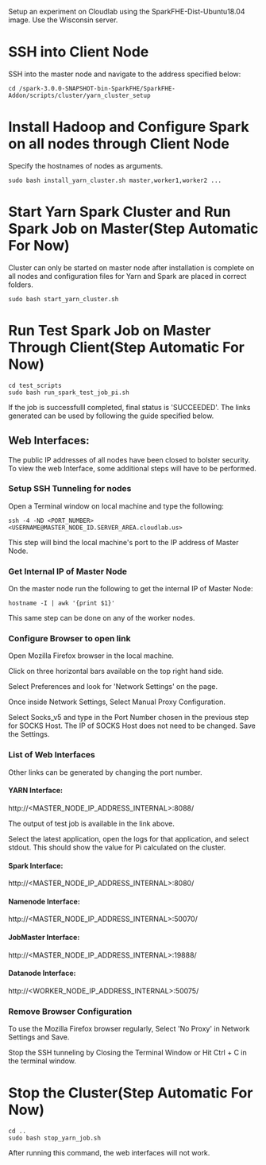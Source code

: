 
Setup an experiment on Cloudlab using the SparkFHE-Dist-Ubuntu18.04 image. Use the Wisconsin server.

# SSH into Client Node
SSH into the master node and navigate to the address specified below:
```
cd /spark-3.0.0-SNAPSHOT-bin-SparkFHE/SparkFHE-Addon/scripts/cluster/yarn_cluster_setup
```

# Install Hadoop and Configure Spark on all nodes through Client Node
Specify the hostnames of nodes as arguments.
```
sudo bash install_yarn_cluster.sh master,worker1,worker2 ...
```

# Start Yarn Spark Cluster and Run Spark Job on Master(Step Automatic For Now)
Cluster can only be started on master node after installation is complete on all nodes and configuration files for Yarn and Spark are placed in correct folders.
```
sudo bash start_yarn_cluster.sh
```

# Run Test Spark Job on Master Through Client(Step Automatic For Now)
```
cd test_scripts
sudo bash run_spark_test_job_pi.sh
```
If the job is successfulll completed, final status is 'SUCCEEDED'. The links generated can be used by following the guide specified below.

## Web Interfaces:

The public IP addresses of all nodes have been closed to bolster security. To view the web Interface, some additional steps will have to be performed.

### Setup SSH Tunneling for nodes

Open a Terminal window on local machine and type the following:

```
ssh -4 -ND <PORT_NUMBER> <USERNAME@MASTER_NODE_ID.SERVER_AREA.cloudlab.us>
```
This step will bind the local machine's port to the IP address of Master Node.

### Get Internal IP of Master Node

On the master node run the following to get the internal IP of Master Node:
```
hostname -I | awk '{print $1}'
```
This same step can be done on any of the worker nodes.

### Configure Browser to open link

Open Mozilla Firefox browser in the local machine. 

Click on three horizontal bars available on the top right hand side.

Select Preferences and look for 'Network Settings' on the page.

Once inside Network Settings, Select Manual Proxy Configuration.

Select Socks_v5 and type in the Port Number chosen in the previous step for SOCKS Host. The IP of SOCKS Host does not need to be changed. Save the Settings.

### List of Web Interfaces

Other links can be generated by changing the port number.

#### YARN Interface:

http://<MASTER_NODE_IP_ADDRESS_INTERNAL>:8088/

The output of test job is available in the link above.  

Select the latest application, open the logs for that application, and select stdout. This should show the value for Pi calculated on the cluster.

#### Spark Interface:

http://<MASTER_NODE_IP_ADDRESS_INTERNAL>:8080/

#### Namenode Interface:

http://<MASTER_NODE_IP_ADDRESS_INTERNAL>:50070/

#### JobMaster Interface:

http://<MASTER_NODE_IP_ADDRESS_INTERNAL>:19888/

#### Datanode Interface:

http://<WORKER_NODE_IP_ADDRESS_INTERNAL>:50075/

### Remove Browser Configuration

To use the Mozilla Firefox browser regularly, Select 'No Proxy' in Network Settings and Save.

Stop the SSH tunneling by Closing the Terminal Window or Hit Ctrl + C in the terminal window.

# Stop the Cluster(Step Automatic For Now)
```
cd ..
sudo bash stop_yarn_job.sh
```
After running this command, the web interfaces will not work.